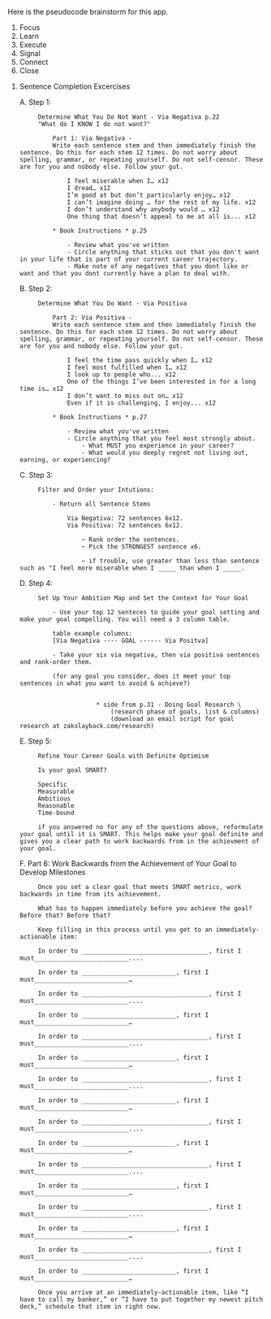 Here is the pseudocode brainstorm for this app.

<!-- Chapters: -->

1. Focus
2. Learn
3. Execute
4. Signal
5. Connect
6. Close

<!-- <FOCUS> -->

<!-- FOCUS.ACTIONS -->

<!-- FOCUS.ACTIONS.AMBITION-MAPPING -->

1. Sentence Completion Excercises

    A. Step 1: 
    
            Determine What You Do Not Want - Via Negativa p.22
            "What do I KNOW I do not want?"

                Part 1: Via Negativa -
                Write each sentence stem and then immediately finish the sentence. Do this for each stem 12 times. Do not worry about spelling, grammar, or repeating yourself. Do not self-censor. These are for you and nobody else. Follow your gut.

                    I feel miserable when I… x12
                    I dread… x12
                    I’m good at but don’t particularly enjoy… x12
                    I can’t imagine doing … for the rest of my life. x12
                    I don’t understand why anybody would … x12
                    One thing that doesn’t appeal to me at all is... x12

                * Book Instructions * p.25

                    - Review what you've written
                    - Circle anything that sticks out that you don't want in your life that is part of your current career trajectory.
                    - Make note of any negatives that you dont like or want and that you dont currently have a plan to deal with.


          
    B. Step 2: 
    
            Determine What You Do Want - Via Positiva

                Part 2: Via Positiva -
                Write each sentence stem and then immediately finish the sentence. Do this for each stem 12 times. Do not worry about spelling, grammar, or repeating yourself. Do not self-censor. These are for you and nobody else. Follow your gut.

                    I feel the time pass quickly when I… x12
                    I feel most fulfilled when I… x12
                    I look up to people who... x12
                    One of the things I’ve been interested in for a long time is… x12
                    I don’t want to miss out on… x12
                    Even if it is challenging, I enjoy... x12

                * Book Instructions * p.27 

                    - Review what you've written
                    - Circle anything that you feel most strongly about.
                        - What MUST you experience in your career?
                        - What would you deeply regret not living out, earning, or experiencing?

    C. Step 3:

            Filter and Order your Intutions:

                - Return all Sentence Stems

                    Via Negativa: 72 sentences 6x12.
                    Via Positiva: 72 sentences 6x12.

                        ~ Rank order the sentences.
                        ~ Pick the STRONGEST sentence x6. 

                        ~ if trouble, use greater than less than sentence such as "I feel more miserable when I _____ than when I _____.

    D. Step 4: 

            Set Up Your Ambition Map and Set the Context for Your Goal

                - Use your top 12 senteces to guide your goal setting and make your goal compelling. You will need a 3 column table.

                table example columns:
                [Via Negativa ---- GOAL ------ Via Positva]

                - Take your six via negativa, then via positiva sentences and rank-order them. 

                (for any goal you consider, does it meet your top sentences in what you want to avoid & achieve?)


                            * side from p.31 - Doing Goal Research \
                                (research phase of goals, list & columns)
                                (download an email script for goal research at zakslayback.com/research)

    E. Step 5:

            Refine Your Career Goals with Definite Optimism

            Is your goal SMART?

            Specific
            Measurable
            Ambitious
            Reasonable
            Time-bound

            if you answered no for any of the questions above, reformulate your goal until it is SMART. This helps make your goal definite and gives you a clear path to work backwards from in the achievment of your goal.

    F.  Part 6: Work Backwards from the Achievement of Your Goal          to Develop Milestones
            
            Once you set a clear goal that meets SMART metrics, work backwards in time from its achievement. 
            
            What has to happen immediately before you achieve the goal? Before that? Before that? 
            
            Keep filling in this process until you get to an immediately-actionable item:

            In order to ___________________________________, first I must__________________________....

            In order to __________________________, first I must__________________________…

            In order to ___________________________________, first I must__________________________....

            In order to __________________________, first I must__________________________…

            In order to ___________________________________, first I must__________________________....

            In order to __________________________, first I must__________________________…

            In order to ___________________________________, first I must__________________________....

            In order to __________________________, first I must__________________________…

            In order to ___________________________________, first I must__________________________....

            In order to __________________________, first I must__________________________…

            In order to ___________________________________, first I must__________________________....

            In order to __________________________, first I must__________________________…

            In order to ___________________________________, first I must__________________________....

            In order to __________________________, first I must__________________________…

            In order to ___________________________________, first I must__________________________....

            In order to __________________________, first I must__________________________…
            
            Once you arrive at an immediately-actionable item, like “I have to call my banker,” or “I have to put together my newest pitch deck,” schedule that item in right now.









